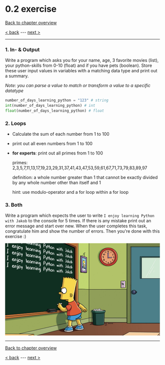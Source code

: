 # 0.2 exercise

[Back to chapter overview](../../README.md)

[< back](exercise-1.md) ---
[next >](exercise-3.md)

---

### 1. In- & Output

Write a program which asks you for your name, age, 3 favorite movies (list), your python-skills from 0-10 (float) and if you have pets (boolean). Store these user input values in variables with a matching data type and print out a summary.

_Note: you can parse a value to match or transform a value to a specific datatype_

```python
number_of_days_learning_python = "123" # string
int(number_of_days_learning_python) # int
float(number_of_days_learning_python) # float
```

### 2. Loops

- Calculate the sum of each number from 1 to 100
- print out all even numbers from 1 to 100
- **for experts**: print out all primes from 1 to 100

  primes: 2,3,5,7,11,13,17,19,23,29,31,37,41,43,47,53,59,61,67,71,73,79,83,89,97

  definition: a whole number greater than 1 that cannot be exactly divided by any whole number other than itself and 1

  hint: use modulo-operator and a for loop within a for loop

### 3. Both

Write a program which expects the user to write
`I enjoy learning Python with Jakob`
to the console for 5 times. If there is any mistake print out an error message and start over new.
When the user completes this task, congratulate him and show the number of errors. Then you're done with this exercise :)

<img src="../images/simpsons.png" heigth="400px">

---

[Back to chapter overview](../../README.md)

[< back](exercise-1.md) ---
[next >](exercise-3.md)
